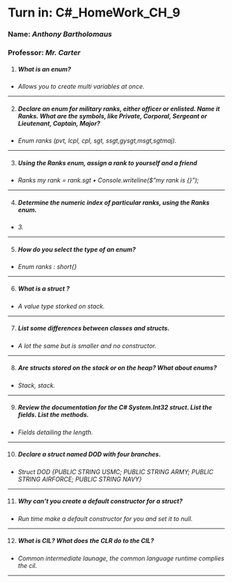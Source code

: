# **Turn in:** **C#_HomeWork_CH_9**
### **Name:** *Anthony Bartholomaus*
### Professor: *Mr. Carter*

1.  ##### What is an enum?
- *Allows you to create multi variables at once.*
---
2.  ##### Declare an enum for military ranks, either officer or enlisted. Name it Ranks. What are the symbols, like Private, Corporal, Sergeant or Lieutenant, Captain, Major?
- *Enum ranks (pvt, lcpl, cpl, sgt, ssgt,gysgt,msgt,sgtmaj).*
---
3.  ##### Using the Ranks enum, assign a rank to yourself and a friend
- *Ranks my rank = rank.sgt
•	Console.writeline($”my rank is {}”);*
---
4.  ##### Determine the numeric index of particular ranks, using the Ranks enum.
- *3.*
---
5.  ##### How do you select the type of an enum?
- *Enum ranks : short{}*
---
6.  ##### What is a struct ?
- *A value type storked on stack.*
---
7.  ##### List some differences between classes and structs.
- *A lot the same but is smaller and no constructor.*
---
8.  ##### Are structs stored on the stack or on the heap? What about enums?
- *Stack, stack.*
---
9.  ##### Review the documentation for the C# System.Int32 struct. List the fields. List the methods.
- *Fields detailing the length.*
---
10. ##### Declare a struct named DOD with four branches.
- *Struct DOD {PUBLIC STRING USMC; PUBLIC STRING ARMY; PUBLIC STRING AIRFORCE; PUBLIC STRING NAVY}*
---
11. ##### Why can’t you create a default constructor for a struct?
- *Run time make a default constructor for you and set it to null.*
---
12. ##### What is CIL? What does the CLR do to the CIL?
- *Common intermediate launage, the common language runtime complies the cil.*
---
